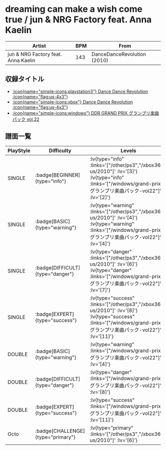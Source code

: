 # dreaming can make a wish come true / jun & NRG Factory feat. Anna Kaelin

|Artist|BPM|From|
|------|---|----|
|jun & NRG Factory feat. Anna Kaelin|143|DanceDanceRevolution (2010)|

## 収録タイトル

- [ :icon{name="simple-icons:playstation3"} Dance Dance Revolution :icon{name="flag:us-4x3"} ](/other/ps3)
- [ :icon{name="simple-icons:xbox"} Dance Dance Revolution :icon{name="flag:us-4x3"} ](/xbox360-us/2010)
- [ :icon{name="simple-icons:windows"} DDR GRAND PRIX グランプリ楽曲パック vol.22](/windows/grand-prix#グランプリ楽曲パック-vol22)

## 譜面一覧

|PlayStyle|Difficulty|Levels|Notes|Movie|
|---------|----------|------|-----|-----|
|SINGLE| :badge[BEGINNER]{type="info"} | :lv{type="info" :links='["/other/ps3","/xbox360-us/2010"]' :lv='[3]'}  :lv{type="info" :links='["/windows/grand-prix#グランプリ楽曲パック-vol22"]' :lv='[2]'} |93/6||
|SINGLE| :badge[BASIC]{type="warning"} | :lv{type="warning" :links='["/other/ps3","/xbox360-us/2010"]' :lv='[4]'}  :lv{type="warning" :links='["/windows/grand-prix#グランプリ楽曲パック-vol22"]' :lv='[4]'} |136/14||
|SINGLE| :badge[DIFFICULT]{type="danger"} | :lv{type="danger" :links='["/other/ps3","/xbox360-us/2010"]' :lv='[6]'}  :lv{type="danger" :links='["/windows/grand-prix#グランプリ楽曲パック-vol22"]' :lv='[7]'} |252/12||
|SINGLE| :badge[EXPERT]{type="success"} | :lv{type="success" :links='["/other/ps3","/xbox360-us/2010"]' :lv='[8]'}  :lv{type="success" :links='["/windows/grand-prix#グランプリ楽曲パック-vol22"]' :lv='[11]'} |326/10||
|DOUBLE| :badge[BASIC]{type="warning"} | :lv{type="warning" :links='["/windows/grand-prix#グランプリ楽曲パック-vol22"]' :lv='[4]'} |137/21||
|DOUBLE| :badge[DIFFICULT]{type="danger"} | :lv{type="danger" :links='["/windows/grand-prix#グランプリ楽曲パック-vol22"]' :lv='[8]'} |229/24||
|DOUBLE| :badge[EXPERT]{type="success"} | :lv{type="success" :links='["/windows/grand-prix#グランプリ楽曲パック-vol22"]' :lv='[11]'} |317/11||
|Octo| :badge[CHALLENGE]{type="primary"} | :lv{type="primary" :links='["/other/ps3","/xbox360-us/2010"]' :lv='[6]'} |||

